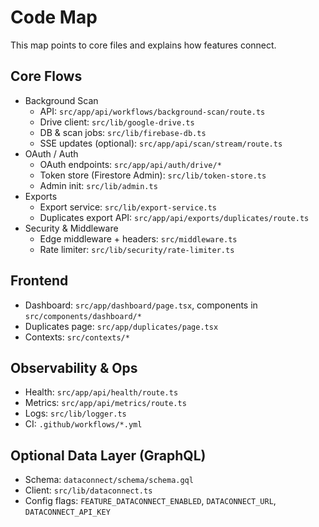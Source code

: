 # Code Map

This map points to core files and explains how features connect.

## Core Flows
- Background Scan
  - API: `src/app/api/workflows/background-scan/route.ts`
  - Drive client: `src/lib/google-drive.ts`
  - DB & scan jobs: `src/lib/firebase-db.ts`
  - SSE updates (optional): `src/app/api/scan/stream/route.ts`
- OAuth / Auth
  - OAuth endpoints: `src/app/api/auth/drive/*`
  - Token store (Firestore Admin): `src/lib/token-store.ts`
  - Admin init: `src/lib/admin.ts`
- Exports
  - Export service: `src/lib/export-service.ts`
  - Duplicates export API: `src/app/api/exports/duplicates/route.ts`
- Security & Middleware
  - Edge middleware + headers: `src/middleware.ts`
  - Rate limiter: `src/lib/security/rate-limiter.ts`

## Frontend
- Dashboard: `src/app/dashboard/page.tsx`, components in `src/components/dashboard/*`
- Duplicates page: `src/app/duplicates/page.tsx`
- Contexts: `src/contexts/*`

## Observability & Ops
- Health: `src/app/api/health/route.ts`
- Metrics: `src/app/api/metrics/route.ts`
- Logs: `src/lib/logger.ts`
- CI: `.github/workflows/*.yml`

## Optional Data Layer (GraphQL)
- Schema: `dataconnect/schema/schema.gql`
- Client: `src/lib/dataconnect.ts`
- Config flags: `FEATURE_DATACONNECT_ENABLED`, `DATACONNECT_URL`, `DATACONNECT_API_KEY`

